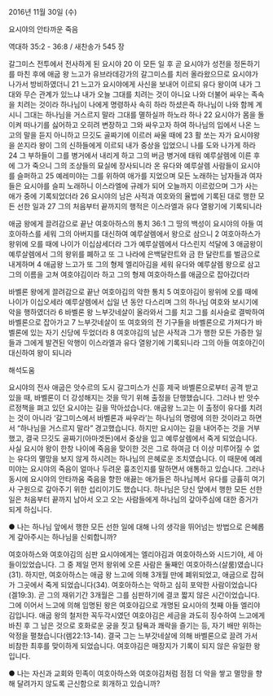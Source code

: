 2016년 11월 30일 (수)

요시야의 안타까운 죽음



역대하 35:2 - 36:8 / 새찬송가 545 장


갈그미스 전투에서 전사하게 된 요시야
20 이 모든 일 후 곧 요시야가 성전을 정돈하기를 마친 후에 애굽 왕 느고가 유브라데강가의 갈그미스를 치러 올라왔으므로 요시야가 나가서 방비하였더니 21 느고가 요시야에게 사신을 보내어 이르되 유다 왕이여 내가 그대와 무슨 관계가 있느냐 내가 오늘 그대를 치려는 것이 아니요 나와 더불어 싸우는 족속을 치려는 것이라 하나님이 나에게 명령하사 속히 하라 하셨은즉 하나님이 나와 함께 계시니 그대는 하나님을 거스르지 말라 그대를 멸하실까 하노라 하나 22 요시야가 몸을 돌이켜 떠나기를 싫어하고 오히려 변장하고 그와 싸우고자 하여 하나님의 입에서 나온 느고의 말을 듣지 아니하고 므깃도 골짜기에 이르러 싸울 때에 23 활 쏘는 자가 요시야왕을 쏜지라 왕이 그의 신하들에게 이르되 내가 중상을 입었으니 나를 도와 나가게 하라 24 그 부하들이 그를 병거에서 내리게 하고 그의 버금 병거에 태워 예루살렘에 이른 후에 그가 죽으니 그의 조상들의 묘실에 장사되니라 온 유다와 예루살렘 사람들이 요시야를 슬퍼하고 25 예레미야는 그를 위하여 애가를 지었으며 모든 노래하는 남자들과 여자들은 요시야를 슬피 노래하니 이스라엘에 규례가 되어 오늘까지 이르렀으며 그가 사는 애가 중에 기록되었더라 26 요시야의 남은 사적과 여호와의 율법에 기록된 대로 행한 모든 선한 일과 27 그의 처음부터 끝까지의 행적은 이스라엘과 유다 열왕기에 기록되니라

애굽 왕에게 끌려감으로 끝난 여호아하스의 통치
36:1 그 땅의 백성이 요시야의 아들 여호아하스를 세워 그의 아버지를 대신하여 예루살렘에서 왕으로 삼으니 2 여호아하스가 왕위에 오를 때에 나이가 이십삼세더라 그가 예루살렘에서 다스린지 석달에 3 애굽왕이 예루살렘에서 그의 왕위를 폐하고 또 그 나라에 은백달란트와 금 한 달란트를 벌금으로 내게하며 4 애굽왕 느고가 또 그의 형제 엘리아김을 세워 유다와 예루살렘 왕으로 삼고 그의 이름을 고쳐 여호야김이라 하고 그의 형제 여호아하스를 애굽으로 잡아갔더라

바벨론 왕에게 끌려감으로 끝난 여호야김의 악한 통치
5 여호야김이 왕위에 오를 때에 나이가 이십오세라 예루살렘에서 십일 년 동안 다스리며 그의 하나님 여호와 보시기에 악을 행하였더라 6 바벨론 왕 느부갓네살이 올라와서 그를 치고 그를 쇠사슬로 결박하여 바벨론으로 잡아가고 7 느부갓네살이 또 여호와의 전 기구들을 바벨론으로 가져다가 바벨론에 있는 자기 신당에 두었더라 8 여호야김의 남은 사적과 그가 행한 모든 가증한 일들과 그에게 발견된 악행이 이스라엘과 유다 열왕기에 기록되니라 그의 아들 여호야긴이 대신하여 왕이 되니라

해석도움





요시야의 전사
애굽은 앗수르의 도시 갈그미스가 신흥 제국 바벨론으로부터 공격 받고 있을 때, 바벨론이 더 강성해지는 것을 막기 위해 출정을 단행했습니다. 그러나 반 앗수르정책을 펴고 있던 요시야는 길을 막아섰습니다. 애굽왕 느고는 이 출정이 유다를 치려는 것이 아니라 ‘갈그미스에서 바벨론과 싸우라’는 하나님의 명령에 의한 것이라고 하면서 “하나님을 거스르지 말라” 경고했습니다. 하지만 요시야는 길을 내어주는 것을 거부했고, 결국 므깃도 골짜기(아마겟돈)에서 중상을 입고 예루살렘에서 죽게 되었습니다. 사실 요시야 왕이 한창 나이에 죽음을 맞이한 것은 그로 하여금 더 이상 미루어질 수 없는 유다의 멸망을 보지 않게 하시려는 하나님의 은혜로운 조치였습니다. 이 때문에 예레미야는 요시야의 죽음이 얼마나 두려운 흉조인지를 말하면서 애통하고 있습니다. 그러나 동시에 요시야의 안타까움 죽음을 향한 애끓는 애가들은 하나님께서 유다를 긍휼히 여기사 구원으로 갚아주기 위한 섭리이기도 했습니다. 하나님은 당신 앞에서 행한 모든 선한 일은 처음부터 끝까지 남아서 오고 오는 사람들에게 하나님의 갚아주심에 대한 증거가 되게 하십니다.

● 나는 하나님 앞에서 행한 모든 선한 일에 대해 나의 생각을 뛰어넘는 방법으로 은혜롭게 갚아주시는 하나님을 신뢰합니까?

여호아하스와 여호야김의 심판
요시야에게는 엘리야김과 여호아하스와 시드기야, 세 아들이있었습니다. 그 중 제일 먼저 왕위에 오른 사람은 둘째인 여호아하스(살룸)였습니다(31). 하지만, 여호아하스는 애굽 왕 느고에 의해 3개월 만에 폐위되었고, 애굽으로 잡혀가 그곳에서 죽게 되었습니다(34). 여호아하스는 악하고 심히 포악한 사람이었습니다(겔19:3). 곧 그의 재위기간 3개월은 그를 심판하기에 결코 짧지 않은 시간이었습니다. 그에 이어서 느고에 의해 임명된 왕은 여호야김으로 개명된 요시아의 첫째 아들 엘리야김입니다. 애굽 왕의 철저한 꼭두각시였던 여호야김은 세금을 과도히 징수하여 느고에게 바친 후 그 남은 것으로 호화로운 궁을 짓고 탐욕과 쾌락을 즐기는 등, 자기 배만 위하는 악정을 펼쳤습니다(렘22:13-14). 결국 그는 느부갓네살에 의해 바벨론으로 끌려 가서 비참한 최후를 맞이하게 되었습니다. 여호야김은 매장지가 기록이 되지 않은 유일한 왕입니다.

● 나는 자신과 교회와 민족이 여호아하스와 여호야김처럼 점점 더 악을 쌓고 멸망을 향해 달려가지 않도록 근신함으로 회개하고 있습니까?